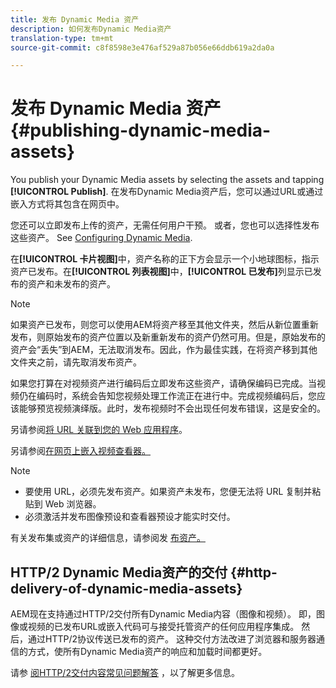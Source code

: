 ```yaml
---
title: 发布 Dynamic Media 资产
description: 如何发布Dynamic Media资产
translation-type: tm+mt
source-git-commit: c8f8598e3e476af529a87b056e66ddb619a2da0a

---
```



# 发布 Dynamic Media 资产 {#publishing-dynamic-media-assets}

You publish your Dynamic Media assets by selecting the assets and tapping **[!UICONTROL Publish]**. 在发布Dynamic Media资产后，您可以通过URL或通过嵌入方式将其包含在网页中。

您还可以立即发布上传的资产，无需任何用户干预。 或者，您也可以选择性发布这些资产。 See [Configuring Dynamic Media](config-dm.md).

在&#x200B;**[!UICONTROL 卡片视图]**&#x200B;中，资产名称的正下方会显示一个小地球图标，指示资产已发布。在&#x200B;**[!UICONTROL 列表视图]**&#x200B;中，**[!UICONTROL 已发布]**&#x200B;列显示已发布的资产和未发布的资产。

>[!NOTE]
>
>如果资产已发布，则您可以使用AEM将资产移至其他文件夹，然后从新位置重新发布，则原始发布的资产位置以及新重新发布的资产仍然可用。但是，原始发布的资产会“丢失”到AEM，无法取消发布。因此，作为最佳实践，在将资产移到其他文件夹之前，请先取消发布资产。

如果您打算在对视频资产进行编码后立即发布这些资产，请确保编码已完成。当视频仍在编码时，系统会告知您视频处理工作流正在进行中。完成视频编码后，您应该能够预览视频演绎版。此时，发布视频时不会出现任何发布错误，这是安全的。

另请参阅[将 URL 关联到您的 Web 应用程序](linking-urls-to-yourwebapplication.md)。

另请参阅[在网页上嵌入视频查看器。](embed-code.md)

>[!NOTE]
>
>* 要使用 URL，必须先发布资产。如果资产未发布，您便无法将 URL 复制并粘贴到 Web 浏览器。
>* 必须激活并发布图像预设和查看器预设才能实时交付。
>



有关发布集或资产的详细信息，请参阅发 [布资产。](/help/assets/manage-digital-assets.md)

## HTTP/2 Dynamic Media资产的交付 {#http-delivery-of-dynamic-media-assets}

AEM现在支持通过HTTP/2交付所有Dynamic Media内容（图像和视频）。 即，图像或视频的已发布URL或嵌入代码可与接受托管资产的任何应用程序集成。 然后，通过HTTP/2协议传送已发布的资产。 这种交付方法改进了浏览器和服务器通信的方式，使所有Dynamic Media资产的响应和加载时间都更好。

请参 [阅HTTP/2交付内容常见问题解答](/help/assets/dynamic-media/http2faq.md) ，以了解更多信息。
<!--this md file used to reside under sites-administering-->
